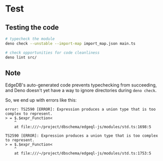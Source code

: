 # Test



## Testing the code

```sh
# typecheck the module
deno check --unstable --import-map import_map.json main.ts

# check opportunities for code cleanliness
deno lint src/
```

## Note

EdgeDB's auto-generated code prevents typechecking from succeeding, and Deno doesn't yet have a way to ignore directories during `deno check`.

So, we end up with errors like this:

```
error: TS2590 [ERROR]: Expression produces a union type that is too complex to represent.
> = $.$expr_Function<
    ^
    at file:///~/project/dbschema/edgeql-js/modules/std.ts:1698:5

TS2590 [ERROR]: Expression produces a union type that is too complex to represent.
> = $.$expr_Function<
    ^
    at file:///~/project/dbschema/edgeql-js/modules/std.ts:1753:5
```

